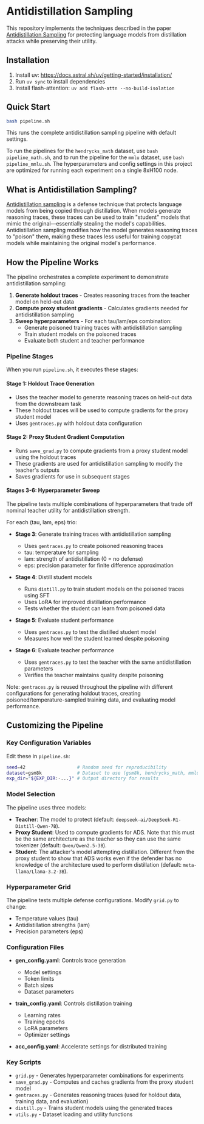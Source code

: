 # Antidistillation Sampling

This repository implements the techniques described in the paper [Antidistillation Sampling](https://antidistillation.com) for protecting language models from distillation attacks while preserving their utility.

## Installation

1. Install uv: https://docs.astral.sh/uv/getting-started/installation/
2. Run `uv sync` to install dependencies
3. Install flash-attention: `uv add flash-attn --no-build-isolation`

## Quick Start

```bash
bash pipeline.sh
```

This runs the complete antidistillation sampling pipeline with default settings.

To run the pipelines for the `hendrycks_math` dataset, use `bash pipeline_math.sh`, and to run the pipeline for the `mmlu` dataset, use `bash pipeline_mmlu.sh`.
The hyperparameters and config settings in this project are optimized for running each experiment on a single 8xH100 node.

## What is Antidistillation Sampling?

[Antidistillation sampling](https://antidistillation.com) is a defense technique that protects language models from being copied through distillation. When models generate reasoning traces, these traces can be used to train "student" models that mimic the original—essentially stealing the model's capabilities. Antidistillation sampling modifies how the model generates reasoning traces to "poison" them, making these traces less useful for training copycat models while maintaining the original model's performance.

## How the Pipeline Works

The pipeline orchestrates a complete experiment to demonstrate antidistillation sampling:

1. **Generate holdout traces** - Creates reasoning traces from the teacher model on held-out data
2. **Compute proxy student gradients** - Calculates gradients needed for antidistillation sampling
3. **Sweep hyperparameters** - For each tau/lam/eps combination:
   - Generate poisoned training traces with antidistillation sampling
   - Train student models on the poisoned traces
   - Evaluate both student and teacher performance

### Pipeline Stages

When you run `pipeline.sh`, it executes these stages:

#### Stage 1: Holdout Trace Generation
- Uses the teacher model to generate reasoning traces on held-out data from the downstream task
- These holdout traces will be used to compute gradients for the proxy student model
- Uses `gentraces.py` with holdout data configuration

#### Stage 2: Proxy Student Gradient Computation
- Runs `save_grad.py` to compute gradients from a proxy student model using the holdout traces
- These gradients are used for antidistillation sampling to modify the teacher's outputs
- Saves gradients for use in subsequent stages

#### Stages 3-6: Hyperparameter Sweep
The pipeline tests multiple combinations of hyperparameters that trade off nominal teacher utility for antidistillation strength.

For each (tau, lam, eps) trio:

- **Stage 3**: Generate training traces with antidistillation sampling
  - Uses `gentraces.py` to create poisoned reasoning traces
  - tau: temperature for sampling
  - lam: strength of antidistillation (0 = no defense)
  - eps: precision parameter for finite difference approximation
  
- **Stage 4**: Distill student models
  - Runs `distill.py` to train student models on the poisoned traces using SFT
  - Uses LoRA for improved distillation performance
  - Tests whether the student can learn from poisoned data
  
- **Stage 5**: Evaluate student performance
  - Uses `gentraces.py` to test the distilled student model
  - Measures how well the student learned despite poisoning
  
- **Stage 6**: Evaluate teacher performance
  - Uses `gentraces.py` to test the teacher with the same antidistillation parameters
  - Verifies the teacher maintains quality despite poisoning

Note: `gentraces.py` is reused throughout the pipeline with different configurations for generating holdout traces, creating poisoned/temperature-sampled training data, and evaluating model performance.

## Customizing the Pipeline

### Key Configuration Variables

Edit these in `pipeline.sh`:

```bash
seed=42                   # Random seed for reproducibility
dataset=gsm8k             # Dataset to use (gsm8k, hendrycks_math, mmlu) may need to edit other hyperparamaters to optimize GPU usage (see pipeline_math.sh and pipeline_mmlu.sh for details).
exp_dir="${EXP_DIR:-...}" # Output directory for results
```

### Model Selection

The pipeline uses three models:
- **Teacher**: The model to protect (default: `deepseek-ai/DeepSeek-R1-Distill-Qwen-7B`).
- **Proxy Student**: Used to compute gradients for ADS. Note that this must be the same architecture as the teacher so they can use the same tokenizer (default: `Qwen/Qwen2.5-3B`).
- **Student**: The attacker's model attempting distillation. Different from the proxy student to show that ADS works even if the defender has no knowledge of the architecture used to perform distillation (default: `meta-llama/Llama-3.2-3B`).

### Hyperparameter Grid

The pipeline tests multiple defense configurations. Modify `grid.py` to change:
- Temperature values (tau)
- Antidistillation strengths (lam)
- Precision parameters (eps)

### Configuration Files

- **gen_config.yaml**: Controls trace generation
  - Model settings
  - Token limits
  - Batch sizes
  - Dataset parameters

- **train_config.yaml**: Controls distillation training
  - Learning rates
  - Training epochs
  - LoRA parameters
  - Optimizer settings

- **acc_config.yaml**: Accelerate settings for distributed training

### Key Scripts

- `grid.py` - Generates hyperparameter combinations for experiments
- `save_grad.py` - Computes and caches gradients from the proxy student model
- `gentraces.py` - Generates reasoning traces (used for holdout data, training data, and evaluation)
- `distill.py` - Trains student models using the generated traces
- `utils.py` - Dataset loading and utility functions